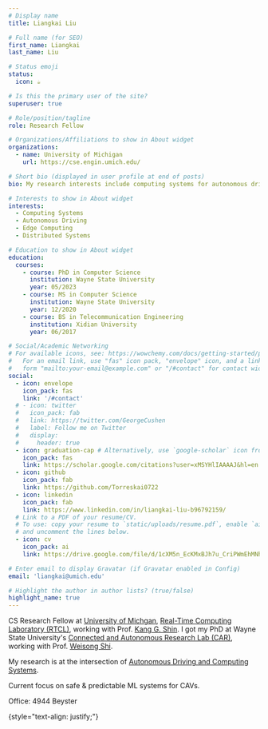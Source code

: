```yaml
---
# Display name
title: Liangkai Liu

# Full name (for SEO)
first_name: Liangkai
last_name: Liu

# Status emoji
status:
  icon: ☕️

# Is this the primary user of the site?
superuser: true

# Role/position/tagline
role: Research Fellow

# Organizations/Affiliations to show in About widget
organizations:
  - name: University of Michigan
    url: https://cse.engin.umich.edu/

# Short bio (displayed in user profile at end of posts)
bio: My research interests include computing systems for autonomous driving, edge computing, distributed systems.

# Interests to show in About widget
interests:
  - Computing Systems
  - Autonomous Driving
  - Edge Computing
  - Distributed Systems

# Education to show in About widget
education:
  courses:
    - course: PhD in Computer Science
      institution: Wayne State University
      year: 05/2023
    - course: MS in Computer Science
      institution: Wayne State University
      year: 12/2020
    - course: BS in Telecommunication Engineering
      institution: Xidian University
      year: 06/2017

# Social/Academic Networking
# For available icons, see: https://wowchemy.com/docs/getting-started/page-builder/#icons
#   For an email link, use "fas" icon pack, "envelope" icon, and a link in the
#   form "mailto:your-email@example.com" or "/#contact" for contact widget.
social:
  - icon: envelope
    icon_pack: fas
    link: '/#contact'
  # - icon: twitter
  #   icon_pack: fab
  #   link: https://twitter.com/GeorgeCushen
  #   label: Follow me on Twitter
  #   display:
  #     header: true
  - icon: graduation-cap # Alternatively, use `google-scholar` icon from `ai` icon pack
    icon_pack: fas
    link: https://scholar.google.com/citations?user=xMSYHlIAAAAJ&hl=en
  - icon: github
    icon_pack: fab
    link: https://github.com/Torreskai0722
  - icon: linkedin
    icon_pack: fab
    link: https://www.linkedin.com/in/liangkai-liu-b96792159/
  # Link to a PDF of your resume/CV.
  # To use: copy your resume to `static/uploads/resume.pdf`, enable `ai` icons in `params.yaml`,
  # and uncomment the lines below.
  - icon: cv
    icon_pack: ai
    link: https://drive.google.com/file/d/1cXM5n_EcKMxBJh7u_CriPWmEhMNhZJI6/view?usp=sharing

# Enter email to display Gravatar (if Gravatar enabled in Config)
email: 'liangkai@umich.edu'

# Highlight the author in author lists? (true/false)
highlight_name: true
---
```


CS Research Fellow at [University of Michgan](https://cse.engin.umich.edu/), [Real-Time Computing Laboratory (RTCL)](https://rtcl.eecs.umich.edu/rtclweb/), working with Prof. [Kang G. Shin](https://web.eecs.umich.edu/~kgshin/). I got my PhD at Wayne State University's [Connected and Autonomous Research Lab (CAR)](https://www.thecarlab.org/), working with Prof. [Weisong Shi](https://weisongshi.org/). 

My research is at the intersection of [Autonomous Driving and Computing Systems](https://weisongshi.org/papers/liu21-CSAD.pdf).

Current focus on safe & predictable ML systems for CAVs.

Office: 4944 Beyster

{style="text-align: justify;"}
